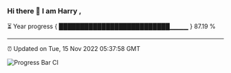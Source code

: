 ### Hi there 👋 I am Harry , 

⏳ Year progress { ██████████████████████████▁▁▁▁ } 87.19 %

---

⏰ Updated on Tue, 15 Nov 2022 05:37:58 GMT

![Progress Bar CI](https://github.com/duykhang68/duykhang68/workflows/Progress%20Bar%20CI/badge.svg)
